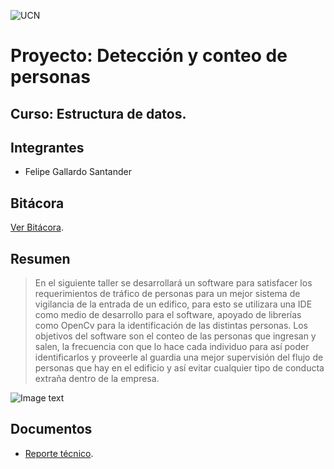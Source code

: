 ![UCN](https://github.com/FelipeIgnacioS/ED22-01-Gallardo/tree/main/Docs/images/60x60-ucn-negro.png)

# Proyecto: Detección y conteo de personas

## Curso: Estructura de datos.

## Integrantes

  * Felipe Gallardo Santander
  
## Bitácora 

  [Ver Bitácora](https://github.com/FelipeIgnacioS/ED22-01-Gallardo/blob/main/Docs/BIT%C3%81CORA.md).

## Resumen

>En el siguiente taller se desarrollará un software para satisfacer los requerimientos de tráfico de personas para un mejor sistema de vigilancia de la entrada de un edifico, para esto se utilizara una IDE como medio de desarrollo para el software, apoyado de librerías como OpenCv para la identificación de las distintas personas. Los objetivos del software son el conteo de las personas que ingresan y salen, la frecuencia con que lo hace cada individuo para así poder identificarlos y proveerle al guardia una mejor supervisión del flujo de personas que hay en el edificio y así evitar cualquier tipo de conducta extraña dentro de la empresa.

![Image text](https://github.com/FelipeIgnacioS/ED22-01-Gallardo/tree/main/Docs/images/hqdefault.jpg)
  
## Documentos
  
  * [Reporte técnico](https://github.com/FelipeIgnacioS/ED22-01-Gallardo/blob/main/Docs/Reporte%20Tecnico.md).
